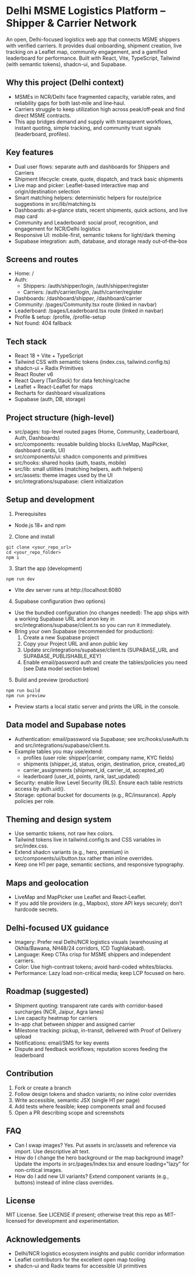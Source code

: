 # Delhi MSME Logistics Platform – Shipper & Carrier Network

An open, Delhi-focused logistics web app that connects MSME shippers with verified carriers. It provides dual onboarding, shipment creation, live tracking on a Leaflet map, community engagement, and a gamified leaderboard for performance. Built with React, Vite, TypeScript, Tailwind (with semantic tokens), shadcn-ui, and Supabase.


## Why this project (Delhi context)
- MSMEs in NCR/Delhi face fragmented capacity, variable rates, and reliability gaps for both last‑mile and line‑haul.
- Carriers struggle to keep utilization high across peak/off‑peak and find direct MSME contracts.
- This app bridges demand and supply with transparent workflows, instant quoting, simple tracking, and community trust signals (leaderboard, profiles).


## Key features
- Dual user flows: separate auth and dashboards for Shippers and Carriers
- Shipment lifecycle: create, quote, dispatch, and track basic shipments
- Live map and picker: Leaflet-based interactive map and origin/destination selection
- Smart matching helpers: deterministic helpers for route/price suggestions in src/lib/matching.ts
- Dashboards: at‑a‑glance stats, recent shipments, quick actions, and live map card
- Community and Leaderboard: social proof, recognition, and engagement for NCR/Delhi logistics
- Responsive UI: mobile-first, semantic tokens for light/dark theming
- Supabase integration: auth, database, and storage ready out‑of‑the‑box


## Screens and routes
- Home: /
- Auth:
  - Shippers: /auth/shipper/login, /auth/shipper/register
  - Carriers: /auth/carrier/login, /auth/carrier/register
- Dashboards: /dashboard/shipper, /dashboard/carrier
- Community: /pages/Community.tsx route (linked in navbar)
- Leaderboard: /pages/Leaderboard.tsx route (linked in navbar)
- Profile & setup: /profile, /profile-setup
- Not found: 404 fallback


## Tech stack
- React 18 + Vite + TypeScript
- Tailwind CSS with semantic tokens (index.css, tailwind.config.ts)
- shadcn-ui + Radix Primitives
- React Router v6
- React Query (TanStack) for data fetching/cache
- Leaflet + React-Leaflet for maps
- Recharts for dashboard visualizations
- Supabase (auth, DB, storage)


## Project structure (high-level)
- src/pages: top-level routed pages (Home, Community, Leaderboard, Auth, Dashboards)
- src/components: reusable building blocks (LiveMap, MapPicker, dashboard cards, UI)
- src/components/ui: shadcn components and primitives
- src/hooks: shared hooks (auth, toasts, mobile)
- src/lib: small utilities (matching helpers, auth helpers)
- src/assets: theme images used by the UI
- src/integrations/supabase: client initialization


## Setup and development
1) Prerequisites
- Node.js 18+ and npm

2) Clone and install
```
git clone <your_repo_url>
cd <your_repo_folder>
npm i
```

3) Start the app (development)
```
npm run dev
```
- Vite dev server runs at http://localhost:8080

4) Supabase configuration (two options)
- Use the bundled configuration (no changes needed):
  The app ships with a working Supabase URL and anon key in src/integrations/supabase/client.ts so you can run it immediately.
- Bring your own Supabase (recommended for production):
  1. Create a new Supabase project
  2. Copy your Project URL and anon public key
  3. Update src/integrations/supabase/client.ts (SUPABASE_URL and SUPABASE_PUBLISHABLE_KEY)
  4. Enable email/password auth and create the tables/policies you need (see Data model section below)

5) Build and preview (production)
```
npm run build
npm run preview
```
- Preview starts a local static server and prints the URL in the console.


## Data model and Supabase notes
- Authentication: email/password via Supabase; see src/hooks/useAuth.ts and src/integrations/supabase/client.ts.
- Example tables you may use/extend:
  - profiles (user role: shipper|carrier, company name, KYC fields)
  - shipments (shipper_id, status, origin, destination, price, created_at)
  - carrier_assignments (shipment_id, carrier_id, accepted_at)
  - leaderboard (user_id, points, rank, last_updated)
- Security: enable Row Level Security (RLS). Ensure each table restricts access by auth.uid().
- Storage: optional bucket for documents (e.g., RC/insurance). Apply policies per role.


## Theming and design system
- Use semantic tokens, not raw hex colors.
- Tailwind tokens live in tailwind.config.ts and CSS variables in src/index.css.
- Extend shadcn variants (e.g., hero, premium) in src/components/ui/button.tsx rather than inline overrides.
- Keep one H1 per page, semantic sections, and responsive typography.


## Maps and geolocation
- LiveMap and MapPicker use Leaflet and React-Leaflet.
- If you add tile providers (e.g., Mapbox), store API keys securely; don’t hardcode secrets.


## Delhi-focused UX guidance
- Imagery: Prefer real Delhi/NCR logistics visuals (warehousing at Okhla/Bawana, NH48/24 corridors, ICD Tughlakabad).
- Language: Keep CTAs crisp for MSME shippers and independent carriers.
- Color: Use high-contrast tokens; avoid hard-coded whites/blacks.
- Performance: Lazy load non-critical media; keep LCP focused on hero.


## Roadmap (suggested)
- Shipment quoting: transparent rate cards with corridor-based surcharges (NCR, Jaipur, Agra lanes)
- Live capacity heatmap for carriers
- In-app chat between shipper and assigned carrier
- Milestone tracking: pickup, in-transit, delivered with Proof of Delivery upload
- Notifications: email/SMS for key events
- Dispute and feedback workflows; reputation scores feeding the leaderboard


## Contribution
1) Fork or create a branch
2) Follow design tokens and shadcn variants; no inline color overrides
3) Write accessible, semantic JSX (single H1 per page)
4) Add tests where feasible; keep components small and focused
5) Open a PR describing scope and screenshots


## FAQ
- Can I swap images? Yes. Put assets in src/assets and reference via import. Use descriptive alt text.
- How do I change the hero background or the map background image? Update the imports in src/pages/Index.tsx and ensure loading="lazy" for non-critical images.
- How do I add new UI variants? Extend component variants (e.g., buttons) instead of inline class overrides.


## License
MIT License. See LICENSE if present; otherwise treat this repo as MIT-licensed for development and experimentation.


## Acknowledgements
- Delhi/NCR logistics ecosystem insights and public corridor information
- Leaflet contributors for the excellent open map tooling
- shadcn-ui and Radix teams for accessible UI primitives
